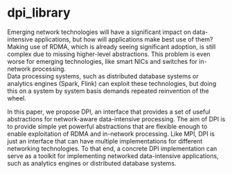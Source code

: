 # dpi_library

Emerging network technologies will have a significant impact on data-intensive applications, but how will applications make best use of them?    
Making use of RDMA, which is already seeing significant adoption, is still complex due to missing higher-level abstractions.
This problem is even worse for emerging technologies, like smart NICs and switches for in-network processing.    
Data processing systems, such as distributed database systems or analytics engines (Spark, Flink) can exploit these technologies, but
doing this on a system by system basis demands repeated reinvention of the wheel.   

In this paper, we propose DPI, an interface that provides a set of useful abstractions for network-aware data-intensive processing.
The aim of DPI is to provide simple yet powerful abstractions that are flexible enough to enable exploitation of RDMA and in-network processing. 
Like MPI, DPI is just an interface that can have multiple implementations for different networking technologies.
To that end, a concrete DPI implementation can serve as a toolkit for implementing networked data-intensive applications, such as analytics engines or distributed database systems.
